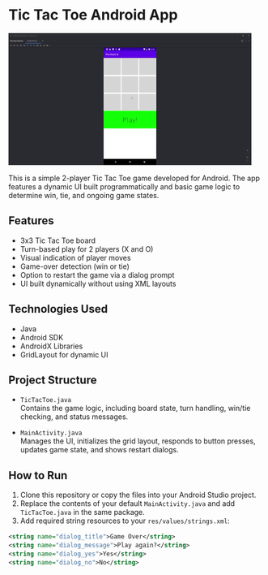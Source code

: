 # Tic Tac Toe Android App

![](https://github.com/mlorenc2021/TicTacToe-App/blob/master/download.gif)

This is a simple 2-player Tic Tac Toe game developed for Android. The app features a dynamic UI built programmatically and basic game logic to determine win, tie, and ongoing game states.

## Features

- 3x3 Tic Tac Toe board
- Turn-based play for 2 players (X and O)
- Visual indication of player moves
- Game-over detection (win or tie)
- Option to restart the game via a dialog prompt
- UI built dynamically without using XML layouts

## Technologies Used

- Java
- Android SDK
- AndroidX Libraries
- GridLayout for dynamic UI

## Project Structure

- `TicTacToe.java`  
  Contains the game logic, including board state, turn handling, win/tie checking, and status messages.

- `MainActivity.java`  
  Manages the UI, initializes the grid layout, responds to button presses, updates game state, and shows restart dialogs.

## How to Run

1. Clone this repository or copy the files into your Android Studio project.
2. Replace the contents of your default `MainActivity.java` and add `TicTacToe.java` in the same package.
3. Add required string resources to your `res/values/strings.xml`:
```xml
<string name="dialog_title">Game Over</string>
<string name="dialog_message">Play again?</string>
<string name="dialog_yes">Yes</string>
<string name="dialog_no">No</string>
```
